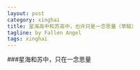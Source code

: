 ```yaml
---
layout: post
category: xinghai
title: 星海高中和苏高中，也许只是一念思量（草稿）
tagline: by Fallen Angel
tags: xinghai
---
```

###星海和苏中，只在一念思量
